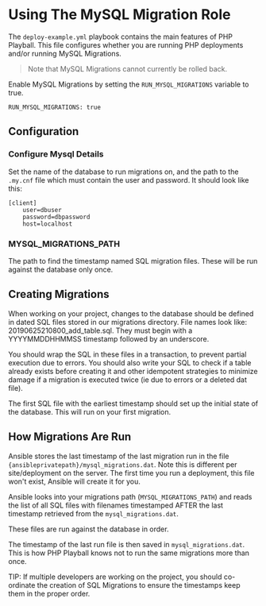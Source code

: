 # Using The MySQL Migration Role

The `deploy-example.yml` playbook contains the main features of PHP Playball. This file configures whether you are running PHP deployments and/or running MySQL Migrations.

> Note that MySQL Migrations cannot currently be rolled back.

Enable MySQL Migrations by setting the `RUN_MYSQL_MIGRATIONS` variable to true.
```
RUN_MYSQL_MIGRATIONS: true
```

## Configuration

### Configure Mysql Details

Set the name of the database to run migrations on, and the path to the `.my.cnf` file which must contain the user and password. It should look like this:
```
[client]
    user=dbuser
    password=dbpassword
    host=localhost
```

### MYSQL_MIGRATIONS_PATH

The path to find the timestamp named SQL migration files. These will be run against the database only once.

## Creating Migrations

When working on your project, changes to the database should be defined in dated SQL files stored in our migrations directory. File names look like: 20190625210800_add_table.sql. They must begin with a YYYYMMDDHHMMSS timestamp followed by an underscore.

You should wrap the SQL in these files in a transaction, to prevent partial execution due to errors. You should also write your SQL to check if a table already exists before creating it and other idempotent strategies to minimize damage if a migration is executed twice (ie due to errors or a deleted dat file).

The first SQL file with the earliest timestamp should set up the initial state of the database. This will run on your first migration.

## How Migrations Are Run

Ansible stores the last timestamp of the last migration run in the file `{ansibleprivatepath}/mysql_migrations.dat`. Note this is different per site/deployment on the server. The first time you run a deployment, this file won't exist, Ansible will create it for you.

Ansible looks into your migrations path (`MYSQL_MIGRATIONS_PATH`) and reads the list of all SQL files with filenames timestamped AFTER the last timestamp retrieved from the `mysql_migrations.dat`.

These files are run against the database in order.

The timestamp of the last run file is then saved in `mysql_migrations.dat`. This is how PHP Playball knows not to run the same migrations more than once.

TIP: If multiple developers are working on the project, you should co-ordinate the creation of SQL Migrations to ensure the timestamps keep them in the proper order.
